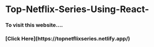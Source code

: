 # Top-Netflix-Series-Using-React-

<h3> To visit this website....<h3>
[Click Here](https://topnetflixseries.netlify.app/)
